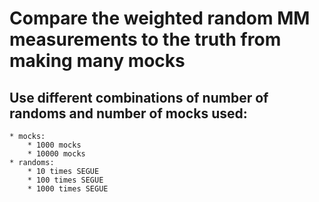 # Compare the weighted random MM measurements to the truth from making many mocks

## Use different combinations of number of randoms and number of mocks used:
    * mocks:
        * 1000 mocks
        * 10000 mocks
    * randoms:
        * 10 times SEGUE
        * 100 times SEGUE
        * 1000 times SEGUE